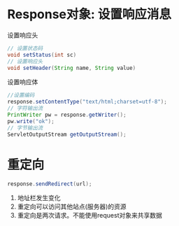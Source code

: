 # Response对象: 设置响应消息
设置响应头
```java
// 设置状态码
void setStatus(int sc) 
// 设置响应头
void setHeader(String name, String value)
```
设置响应体
```java
//设置编码
response.setContentType("text/html;charset=utf-8");
// 字符输出流
PrintWriter pw = response.getWriter();
pw.write("ok");
// 字节输出流
ServletOutputStream getOutputStream();
```
# 重定向
```java
response.sendRedirect(url);
```
1. 地址栏发生变化
2. 重定向可以访问其他站点(服务器)的资源
3. 重定向是两次请求。不能使用request对象来共享数据
